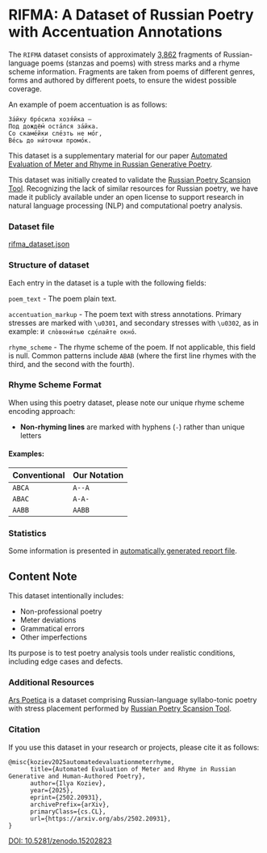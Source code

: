 # RIFMA: A Dataset of Russian Poetry with Accentuation Annotations

The `RIFMA` dataset consists of approximately [3,862](poetry_aligner_tests.md) fragments of Russian-language poems (stanzas and poems)
with stress marks and a rhyme scheme information. Fragments are taken from poems of different genres,
forms and authored by different poets, to ensure the widest possible coverage.

An example of poem accentuation is as follows:

```
За́йку бро́сила хозя́йка —
Под дождё́м оста́лся за́йка.
Со скаме́йки сле́зть не мо́г,
Ве́сь до ни́точки промо́к.
```

This dataset is a supplementary material for our paper [Automated Evaluation of Meter and Rhyme in Russian Generative Poetry](https://arxiv.org/abs/2502.20931).

This dataset was initially created to validate the [Russian Poetry Scansion Tool](https://github.com/Koziev/RussianPoetryScansionTool).
Recognizing the lack of similar resources for Russian poetry, we have made it publicly available under an open license
to support research in natural language processing (NLP) and computational poetry analysis.


### Dataset file

[rifma_dataset.json](rifma_dataset.json)


### Structure of dataset

Each entry in the dataset is a tuple with the following fields:

`poem_text` - The poem plain text.  

`accentuation_markup` - The poem text with stress annotations. Primary stresses are marked with `\u0301`, and secondary stresses with `\u0302`, as in example: `И сло̀вони́тью сде́лайте окно́`.

`rhyme_scheme` - The rhyme scheme of the poem. If not applicable, this field is null.
Common patterns include `ABAB` (where the first line rhymes with the third, and the second with the fourth).


### Rhyme Scheme Format

When using this poetry dataset, please note our unique rhyme scheme encoding approach:

- **Non-rhyming lines** are marked with hyphens (`-`) rather than unique letters  

#### Examples:

| Conventional | Our Notation |
|--------------|--------------|
| `ABCA`       | `A--A`       |
| `ABAC`       | `A-A-`       |
| `AABB`       | `AABB`       |


### Statistics

Some information is presented in [automatically generated report file](poetry_aligner_tests.md).


## Content Note

This dataset intentionally includes:

- Non-professional poetry
- Meter deviations
- Grammatical errors
- Other imperfections

Its purpose is to test poetry analysis tools under realistic conditions, including edge cases and defects.


### Additional Resources

[Ars Poetica](https://huggingface.co/datasets/inkoziev/ArsPoetica) is a dataset comprising Russian-language syllabo-tonic poetry with stress placement performed by [Russian Poetry Scansion Tool](https://github.com/Koziev/RussianPoetryScansionTool).


### Citation

If you use this dataset in your research or projects, please cite it as follows:

```
@misc{koziev2025automatedevaluationmeterrhyme,
      title={Automated Evaluation of Meter and Rhyme in Russian Generative and Human-Authored Poetry},
      author={Ilya Koziev},
      year={2025},
      eprint={2502.20931},
      archivePrefix={arXiv},
      primaryClass={cs.CL},
      url={https://arxiv.org/abs/2502.20931},
}
```
[DOI: 10.5281/zenodo.15202823](https://doi.org/10.5281/zenodo.15202823)
